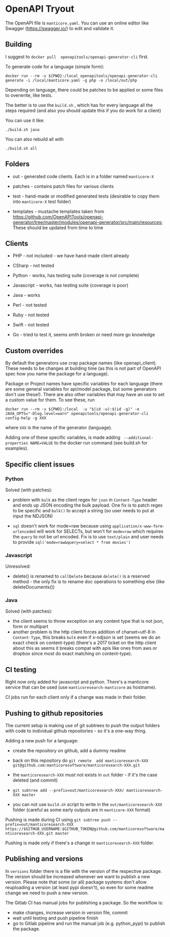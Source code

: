 # OpenAPI Tryout

The OpenAPI file is `manticore.yaml`.  You can use an online editor like Swagger (https://swagger.io/) to edit and validate it.

## Building

I suggest to `docker pull  openapitools/openapi-generator-cli` first.

To generate code for a language (simple form):

`docker run --rm -v ${PWD}:/local openapitools/openapi-generator-cli generate -i /local/manticore.yaml -g php -o /local/out/php`

Depending on language, there could be patches to be applied or some files to overwrite, like tests.

The better is to use the  `build.sh` , which has for every language all the steps required (and also you should update this if you do work for a client)

You can use it like:

```
./build.sh java

```

You can also rebuild all with

```
./build.sh all
```


## Folders

- out - generated code clients. Each is in a folder named `manticore-X`

- patches - contains patch files for various clients

- test - hand-made or modified generated tests (desirable to copy them into `manticore-X` test folder)

- templates -  mustache templates taken from https://github.com/OpenAPITools/openapi-generator/tree/master/modules/openapi-generator/src/main/resources; These should be updated from time to time


## Clients

* PHP - not included - we have hand-made client already

* CSharp - not tested

* Python - works, has testing suite (coverage is not complete)

* Javascript - works, has testing suite (coverage is poor)

* Java - works

* Perl - not tested

* Ruby - not tested

* Swift - not tested

* Go -  tried to test it, seems smth broken or need more go knowledge

## Custom overrides

By default the generators use crap package names (like openapi_client). These needs to be changes at building time (as  this is not part of OpenAPI spec how you name the package for a language).

Package or Project names have specific variables for each language (there are some general variables for api/model package, but some generators don't use these!). There are also other variables that may have an use to set a custom value for them. To see these, run

```
docker run --rm -v ${PWD}:/local  -u "$(id -u):$(id -g)" -e JAVA_OPTS="-Dlog.level=warn" openapitools/openapi-generator-cli config-help -g XXX
```

where `XXX` is the name of the generator (language).

Adding one of these specific variables, is made adding ` --additional-properties NAME=VALUE` to the docker run command (see build.sh for examples).

## Specific client issues

### Python

Solved (with patches):


* problem with `bulk` as the client regex for `json` in `Content-Type` header
and ends up JSON encoding the bulk payload. One fix is to patch regex to be specific
and `bulk()` to accept a string (so user needs to put at input the NDJSON)

* `sql` doesn't work for mode=raw because using `application/x-www-form-urlencoded`
will work for SELECTs, but won't for `mode=raw` which requires the `query` to not
be url encoded. Fix is to use `text/plain` and user needs to provide 
`sql('mode=raw&query=select * from movies')`

### Javascript

Unresolved:

* delete() is renamed to `callDelete` because `delete()` is a reserved method - the only fix is to rename doc operations to something else (like deleteDocuments())

### Java

Solved (with patches):

* the client seems to throw exception on any content type that is not json, form or multipart 
* another problem is the http client forces addition of charset=utf-8 in `Content-Type`, this breaks
`bulk` even if x-ndjson is set (seems we do an exact check on content-type) (there's a 2017 ticket on the 
http client about this as seems it breaks compat with apis like ones from aws or dropbox since most do exact matching 
on content-type). 

## CI testing

Right now only added for javascript and python. There's a manticore service that can be used (use `manticoresearch-manticore` as hostname).

CI jobs run for each client only if a change was made in their folder.

## Pushing to github repositories

The current setup is making use of git subtrees to push the output folders with code to individual github repositories - so it's  a one-way thing.

Adding a new push for a language:

- create the repository on github, add a dummy readme

- back on this repository do `git remote  add manticoresearch-XXX git@github.com:manticoresoftware/manticoresearch-XXX.git`

- the `manticoresearch-XXX` must not exists in `out` folder - if it's the case deleted (and commit)

- `git subtree add --prefix=out/manticoresearch-XXX/ manticoresearch-XXX master`

- you can not use `build.sh` script to write in the `out/manticoresearch-XXX` folder (careful as some early outputs are in `manticore-XXX` format)

Pushing is made during CI using
`git subtree push --prefix=out/manticoresearch-XXX https://$GITHUB_USERNAME:$GITHUB_TOKEN@github.com/manticoresoftware/manticoresearch-XXX.git master`

Pushing is made only if there's a change in `manticoresearch-XXX` folder. 

## Publishing  and versions

In `versions` folder there is a file with the version of the respective package. The version should be increased whenever we want to publish a new version. 
Please note that some (or all) package systems don't allow reuploading a version (at least pypi doesn't), so even for some readme change we need to push a new version.

The Gitlab CI has manual jobs for publishing a package. 
So the workflow is:

- make changes, increase version in version file, commit
- wait until testing and push pipeline finish
- go to Gitlab pipeline and run the manual job (e.g. python_pypi) to publish the package.



